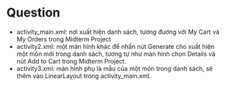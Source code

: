 # Question
* activity_main.xml: nơi xuất hiện danh sách, tương đương với My Cart và My Orders trong Midterm Project
* activity2.xml: một màn hình khác để nhấn nút Generate cho xuất hiện một món mới trong danh sách, tương tự như màn hình chọn Details và nút Add to Cart trong Midterm Project.
* activity3.xml: màn hình phụ là mẫu của một món trong danh sách, sẽ thêm vào LinearLayout trong activity_main.xml.
